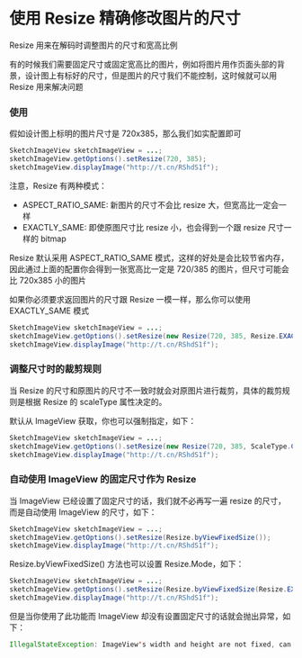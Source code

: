 # 使用 Resize 精确修改图片的尺寸

Resize 用来在解码时调整图片的尺寸和宽高比例

有的时候我们需要固定尺寸或固定宽高比的图片，例如将图片用作页面头部的背景，设计图上有标好的尺寸，但是图片的尺寸我们不能控制，这时候就可以用 Resize 用来解决问题

### 使用

假如设计图上标明的图片尺寸是 720x385，那么我们如实配置即可

```java
SketchImageView sketchImageView = ...;
sketchImageView.getOptions().setResize(720, 385);
sketchImageView.displayImage("http://t.cn/RShdS1f");
```

注意，Resize 有两种模式：
* ASPECT_RATIO_SAME: 新图片的尺寸不会比 resize 大，但宽高比一定会一样
* EXACTLY_SAME: 即使原图尺寸比 resize 小，也会得到一个跟 resize 尺寸一样的 bitmap

Resize 默认采用 ASPECT_RATIO_SAME 模式，这样的好处是会比较节省内存，因此通过上面的配置你会得到一张宽高比一定是 720/385 的图片，但尺寸可能会比 720x385 小的图片

如果你必须要求返回图片的尺寸跟 Resize 一模一样，那么你可以使用 EXACTLY_SAME 模式

```java
SketchImageView sketchImageView = ...;
sketchImageView.getOptions().setResize(new Resize(720, 385, Resize.EXACTLY_SAME));
sketchImageView.displayImage("http://t.cn/RShdS1f");
```

### 调整尺寸时的裁剪规则

当 Resize 的尺寸和原图片的尺寸不一致时就会对原图片进行裁剪，具体的裁剪规则是根据 Resize 的 scaleType 属性决定的。

默认从 ImageView 获取，你也可以强制指定，如下：

```java
SketchImageView sketchImageView = ...;
sketchImageView.getOptions().setResize(new Resize(720, 385, ScaleType.CENTER_CROP));
sketchImageView.displayImage("http://t.cn/RShdS1f");
```

### 自动使用 ImageView 的固定尺寸作为 Resize

当 ImageView 已经设置了固定尺寸的话，我们就不必再写一遍 resize 的尺寸，而是自动使用 ImageView 的尺寸，如下：

```java
SketchImageView sketchImageView = ...;
sketchImageView.getOptions().setResize(Resize.byViewFixedSize());
sketchImageView.displayImage("http://t.cn/RShdS1f");
```

Resize.byViewFixedSize() 方法也可以设置 Resize.Mode，如下：

```java
SketchImageView sketchImageView = ...;
sketchImageView.getOptions().setResize(Resize.byViewFixedSize(Resize.EXACTLY_SAME));
sketchImageView.displayImage("http://t.cn/RShdS1f");
```

但是当你使用了此功能而 ImageView 却没有设置固定尺寸的话就会抛出异常，如下：

```java
IllegalStateException: ImageView's width and height are not fixed, can not be applied with the Resize.byViewFixedSize() function
```
